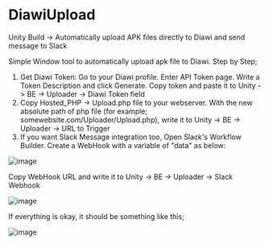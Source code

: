 # DiawiUpload
Unity Build -> Automatically upload APK files directly to Diawi and send message to Slack

Simple Window tool to automatically upload apk file to Diawi.
Step by Step;

1) Get Diawi Token: Go to your Diawi profile. Enter API Token page. Write a Token Description and click Generate. Copy token and paste it to Unity -> BE -> Uploader -> Diawi Token field
2) Copy Hosted_PHP -> Upload.php file to your webserver. With the new absolute path of php file (for example; somewebsite.com/Uploader/Upload.php), write it to  Unity -> BE -> Uploader -> URL to Trigger
3) If you want Slack Message integration too, Open Slack's Workflow Builder. Create a WebHook with a variable of "data" as below:

![image](https://github.com/bektasesref/DiawiUpload/assets/23198585/6b5639a7-9016-48d7-9bd0-3d7540c7f33b)

Copy WebHook URL and write it to  Unity -> BE -> Uploader -> Slack Webhook


![image](https://github.com/bektasesref/DiawiUpload/assets/23198585/8cf1ba33-bd50-4657-9129-e65e6701d91a)

If everything is okay, it should be something like this;

![image](https://github.com/bektasesref/DiawiUpload/assets/23198585/4633f188-8697-4da5-8371-417305994bd5)
